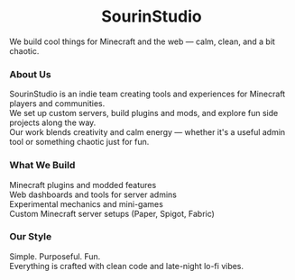 <h1 align="center">SourinStudio</h1>
<p>We build cool things for Minecraft and the web — calm, clean, and a bit chaotic.</p>
<h3>About Us</h3>
<p>
  SourinStudio is an indie team creating tools and experiences for Minecraft players and communities.<br>
  We set up custom servers, build plugins and mods, and explore fun side projects along the way.<br>
  Our work blends creativity and calm energy — whether it's a useful admin tool or something chaotic just for fun.
</p>

<h3>What We Build</h3>
<p>
  Minecraft plugins and modded features<br>
  Web dashboards and tools for server admins<br>
  Experimental mechanics and mini-games<br>
  Custom Minecraft server setups (Paper, Spigot, Fabric)
</p>

<h3>Our Style</h3>
<p>
  Simple. Purposeful. Fun.<br>
  Everything is crafted with clean code and late-night lo-fi vibes.
</p>

<p align="center>
  <em>Crafted with care. Deployed with chill.</em>
</p>

